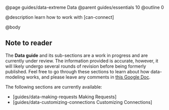 @page guides/data-extreme Data
@parent guides/essentials 10
@outline 0

@description learn how to work with [can-connect]

@body

## Note to reader
 
The **Data guide** and its sub-sections are a work in progress and are currently under review. The information provided is accurate, however, it will likely undergo several rounds of revision before being formerly published. Feel free to go through these sections to learn about how data-modeling works, and please leave any comments in [this Google Doc](https://docs.google.com/document/d/1Ins62Zr-rIgBHCpfIZ-VHJKrxCjmOz1rZmUSP_a6shA/edit?usp=sharing).


The following sections are currently available:

- [guides/data-making-requests Making Requests] 
- [guides/data-customizing-connections Customizing Connections]

